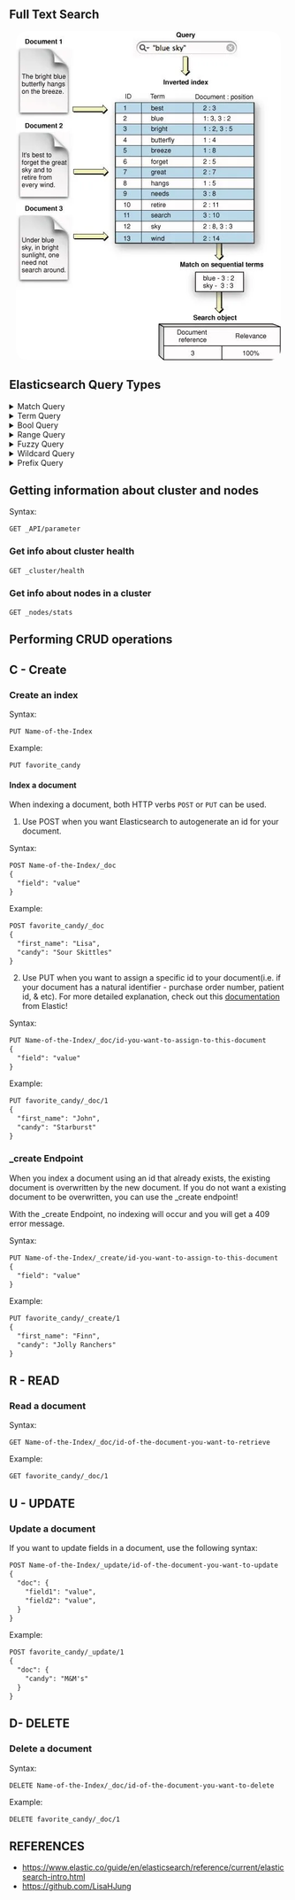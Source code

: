 ## Full Text Search

<p align="center">
    <img src="./assets/full-text-search.png" alt="full-text-search" width="%100" height="%100" style="border-radius: 20px">
</p>

## Elasticsearch Query Types

<details>
<summary>Match Query</summary>
Returns documents that match a provided text, number, date or boolean value. The provided text is analyzed before matching.

The match query is the standard query for performing a full-text search, including options for fuzzy matching.

</details>

<details>
<summary>Term Query</summary>
Returns documents that contain an exact term in a provided field.
You can use the term query to find documents based on a precise value such as a price, a product ID, or a username.
</details>

<details>
<summary>Bool Query</summary>
A query that matches documents matching boolean combinations of other queries.
The bool query maps to Lucene BooleanQuery. It is built using one or more boolean clauses, each clause with a typed occurrence. The occurrence types are:
    
must
The clause (query) must appear in matching documents and will contribute to the score.
    
filter
The clause (query) must appear in matching documents. However unlike must the score of the query will be ignored. Filter clauses are executed in filter context, meaning that scoring is ignored and clauses are considered for caching.
    
should
The clause (query) should appear in the matching document.
    
must_not
The clause (query) must not appear in the matching documents. Clauses are executed in filter context meaning that scoring is ignored and clauses are considered for caching. Because scoring is ignored, a score of 0 for all documents is returned.
</details>

<details>
<summary>Range Query</summary>
Returns documents that contain terms within a provided range
</details>

<details>
<summary>Fuzzy Query</summary>
Returns documents that contain terms similar to the search term, as measured by a Levenshtein edit distance.

An edit distance is the number of one-character changes needed to turn one term into another. These changes can include:

Changing a character (box → fox)
Removing a character (black → lack)
Inserting a character (sic → sick)
Transposing two adjacent characters (act → cat)
To find similar terms, the fuzzy query creates a set of all possible variations, or expansions, of the search term within a specified edit distance. The query then returns exact matches for each expansion.

</details>

<details>
<summary>Wildcard Query</summary>
Returns documents that contain terms matching a wildcard pattern.
    
A wildcard operator is a placeholder that matches one or more characters. For example, the * wildcard operator matches zero or more characters. You can combine wildcard operators with other characters to create a wildcard pattern.
</details>

<details>
<summary>Prefix Query</summary>
Returns documents that contain a specific prefix in a provided field.
</details>

## Getting information about cluster and nodes

Syntax:

```
GET _API/parameter
```

### Get info about cluster health

```
GET _cluster/health
```

### Get info about nodes in a cluster

```
GET _nodes/stats
```

## Performing CRUD operations

## C - Create

### Create an index

Syntax:

```
PUT Name-of-the-Index
```

Example:

```
PUT favorite_candy
```

#### Index a document

When indexing a document, both HTTP verbs `POST` or `PUT` can be used.

1. Use POST when you want Elasticsearch to autogenerate an id for your document.

Syntax:

```
POST Name-of-the-Index/_doc
{
  "field": "value"
}
```

Example:

```
POST favorite_candy/_doc
{
  "first_name": "Lisa",
  "candy": "Sour Skittles"
}
```

2. Use PUT when you want to assign a specific id to your document(i.e. if your document has a natural identifier - purchase order number, patient id, & etc).
   For more detailed explanation, check out this [documentation](https://www.elastic.co/guide/en/elasticsearch/guide/current/index-doc.html) from Elastic!

Syntax:

```
PUT Name-of-the-Index/_doc/id-you-want-to-assign-to-this-document
{
  "field": "value"
}
```

Example:

```
PUT favorite_candy/_doc/1
{
  "first_name": "John",
  "candy": "Starburst"
}
```

### \_create Endpoint

When you index a document using an id that already exists, the existing document is overwritten by the new document.
If you do not want a existing document to be overwritten, you can use the \_create endpoint!

With the \_create Endpoint, no indexing will occur and you will get a 409 error message.

Syntax:

```
PUT Name-of-the-Index/_create/id-you-want-to-assign-to-this-document
{
  "field": "value"
}
```

Example:

```
PUT favorite_candy/_create/1
{
  "first_name": "Finn",
  "candy": "Jolly Ranchers"
}
```

## R - READ

### Read a document

Syntax:

```
GET Name-of-the-Index/_doc/id-of-the-document-you-want-to-retrieve
```

Example:

```
GET favorite_candy/_doc/1
```

## U - UPDATE

### Update a document

If you want to update fields in a document, use the following syntax:

```
POST Name-of-the-Index/_update/id-of-the-document-you-want-to-update
{
  "doc": {
    "field1": "value",
    "field2": "value",
  }
}
```

Example:

```
POST favorite_candy/_update/1
{
  "doc": {
    "candy": "M&M's"
  }
}
```

## D- DELETE

### Delete a document

Syntax:

```
DELETE Name-of-the-Index/_doc/id-of-the-document-you-want-to-delete
```

Example:

```
DELETE favorite_candy/_doc/1
```

## REFERENCES

- https://www.elastic.co/guide/en/elasticsearch/reference/current/elasticsearch-intro.html
- https://github.com/LisaHJung
